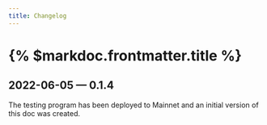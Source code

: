 ```yaml
---
title: Changelog
---
```


# {% $markdoc.frontmatter.title %}

## 2022-06-05 — 0.1.4

The testing program has been deployed to Mainnet and an initial version of this doc was created.
